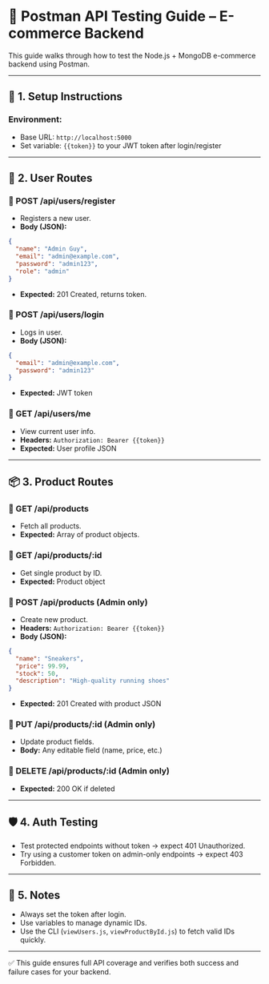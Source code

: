 # 🧪 Postman API Testing Guide – E-commerce Backend

This guide walks through how to test the Node.js + MongoDB e-commerce backend using Postman.

---

## 🚀 1. Setup Instructions

### Environment:

* Base URL: `http://localhost:5000`
* Set variable: `{{token}}` to your JWT token after login/register

---

## 👤 2. User Routes

### 🔹 POST /api/users/register

* Registers a new user.
* **Body (JSON):**

```json
{
  "name": "Admin Guy",
  "email": "admin@example.com",
  "password": "admin123",
  "role": "admin"
}
```

* **Expected:** 201 Created, returns token.

### 🔹 POST /api/users/login

* Logs in user.
* **Body (JSON):**

```json
{
  "email": "admin@example.com",
  "password": "admin123"
}
```

* **Expected:** JWT token

### 🔹 GET /api/users/me

* View current user info.
* **Headers:** `Authorization: Bearer {{token}}`
* **Expected:** User profile JSON

---

## 📦 3. Product Routes

### 🔹 GET /api/products

* Fetch all products.
* **Expected:** Array of product objects.

### 🔹 GET /api/products/\:id

* Get single product by ID.
* **Expected:** Product object

### 🔹 POST /api/products (Admin only)

* Create new product.
* **Headers:** `Authorization: Bearer {{token}}`
* **Body (JSON):**

```json
{
  "name": "Sneakers",
  "price": 99.99,
  "stock": 50,
  "description": "High-quality running shoes"
}
```

* **Expected:** 201 Created with product JSON

### 🔹 PUT /api/products/\:id (Admin only)

* Update product fields.
* **Body:** Any editable field (name, price, etc.)

### 🔹 DELETE /api/products/\:id (Admin only)

* **Expected:** 200 OK if deleted

---

## 🛡 4. Auth Testing

* Test protected endpoints without token → expect 401 Unauthorized.
* Try using a customer token on admin-only endpoints → expect 403 Forbidden.

---

## 📌 5. Notes

* Always set the token after login.
* Use variables to manage dynamic IDs.
* Use the CLI (`viewUsers.js`, `viewProductById.js`) to fetch valid IDs quickly.

---

✅ This guide ensures full API coverage and verifies both success and failure cases for your backend.

